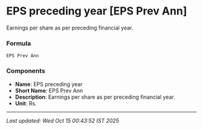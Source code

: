 # EPS preceding year [EPS Prev Ann]
Earnings per share as per preceding financial year.

### Formula
```text
EPS Prev Ann
```


### Components
- **Name**: EPS preceding year
- **Short Name**: EPS Prev Ann
- **Description**: Earnings per share as per preceding financial year.
- **Unit**: Rs.

---
*Last updated: Wed Oct 15 00:43:52 IST 2025*
